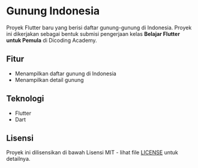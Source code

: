 # Gunung Indonesia

Proyek Flutter baru yang berisi daftar gunung-gunung di Indonesia. Proyek ini dikerjakan sebagai bentuk submisi pengerjaan kelas **Belajar Flutter untuk Pemula** di Dicoding Academy.

## Fitur
- Menampilkan daftar gunung di Indonesia
- Menampilkan detail gunung

## Teknologi
- Flutter
- Dart

## Lisensi
Proyek ini dilisensikan di bawah Lisensi MIT - lihat file [LICENSE](LICENSE) untuk detailnya.

```